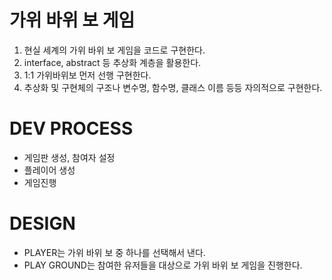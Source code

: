 # 가위 바위 보 게임
1. 현실 세계의 가위 바위 보 게임을 코드로 구현한다.
2. interface, abstract 등 추상화 계층을 활용한다.
3. 1:1 가위바위보 먼저 선행 구현한다.
4. 추상화 및 구현체의 구조나 변수명, 함수명, 클래스 이름 등등 자의적으로 구현한다.

# DEV PROCESS
- 게임판 생성, 참여자 설정
- 플레이어 생성
- 게임진행

# DESIGN
- PLAYER는 가위 바위 보 중 하나를 선택해서 낸다.
- PLAY GROUND는 참여한 유저들을 대상으로 가위 바위 보 게임을 진행한다.

